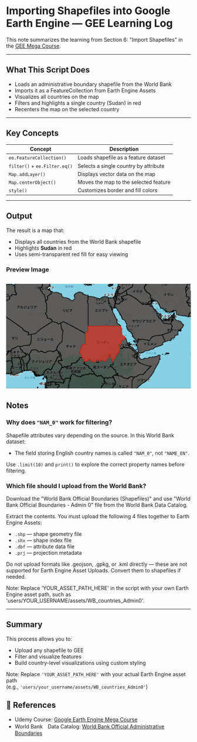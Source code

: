 # Importing Shapefiles into Google Earth Engine — GEE Learning Log

This note summarizes the learning from Section 6: "Import Shapefiles" in the [GEE Mega Course](https://www.udemy.com/course/google-earth-engine-gis-remote-sensing/learn/lecture/42661316#overview).

---

## What This Script Does

- Loads an administrative boundary shapefile from the World Bank
- Imports it as a FeatureCollection from Earth Engine Assets
- Visualizes all countries on the map
- Filters and highlights a single country (Sudan) in red
- Recenters the map on the selected country

---

## Key Concepts

| Concept                        | Description |
|-------------------------------|-------------|
| `ee.FeatureCollection()`       | Loads shapefile as a feature dataset |
| `filter()` + `ee.Filter.eq()`  | Selects a single country by attribute |
| `Map.addLayer()`               | Displays vector data on the map |
| `Map.centerObject()`           | Moves the map to the selected feature |
| `style()`                      | Customizes border and fill colors |

---

## Output

The result is a map that:

- Displays all countries from the World Bank shapefile
- Highlights **Sudan** in red
- Uses semi-transparent red fill for easy viewing

### Preview Image
![Image_Sudan_highlighted](map_wb_country_sudan_highlighted_2022.png)
---

## Notes

### Why does `"NAM_0"` work for filtering?

Shapefile attributes vary depending on the source. In this World Bank dataset:

- The field storing English country names is called `"NAM_0"`, not `"NAME_EN"`.

Use `.limit(10)` and `print()` to explore the correct property names before filtering.

### Which file should I upload from the World Bank?

Download the "World Bank Official Boundaries (Shapefiles)" and use "World Bank Official Boundaries - Admin 0" file from the World Bank Data Catalog.

Extract the contents. You must upload the following 4 files together to Earth Engine Assets:

- `.shp` — shape geometry file
- `.shx` — shape index file
- `.dbf` — attribute data file
- `.prj` — projection metadata

Do not upload formats like .geojson, .gpkg, or .kml directly — these are not supported for Earth Engine Asset Uploads. Convert them to shapefiles if needed.

Note: Replace 'YOUR_ASSET_PATH_HERE' in the script with your own Earth Engine asset path, such as 'users/YOUR_USERNAME/assets/WB_countries_Admin0'.

---

## Summary

This process allows you to:

- Upload any shapefile to GEE
- Filter and visualize features
- Build country-level visualizations using custom styling
  
Note: Replace `'YOUR_ASSET_PATH_HERE'` with your actual Earth Engine asset path  
(e.g., `'users/your_username/assets/WB_countries_Admin0'`)

## 🔗 References
- Udemy Course: [Google Earth Engine Mega Course](https://www.udemy.com/course/google-earth-engine-gis-remote-sensing/learn/lecture/42661316#overview)
- World Bank　Data Catalog: [World Bank Official Administrative Boundaries](https://datacatalog.worldbank.org/search/dataset/0038272/World-Bank-Official-Boundaries)
